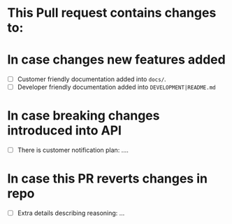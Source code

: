 # This Pull request contains changes to:

<Please fill information>

# In case changes new features added

- [ ] Customer friendly documentation added into `docs/`.
- [ ] Developer friendly documentation added into `DEVELOPMENT|README.md`

# In case breaking changes introduced into API

- [ ] There is customer notification plan: ....

# In case this PR reverts changes in repo

- [ ] Extra details describing reasoning: ...
